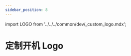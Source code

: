 ```yaml
---
sidebar_position: 8
---
```


import LOGO from '../../../common/dev/\_custom_logo.mdx';

# 定制开机 Logo

<LOGO />
